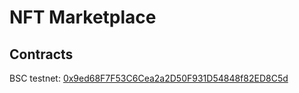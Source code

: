 # NFT Marketplace
## Contracts
BSC testnet: [0x9ed68F7F53C6Cea2a2D50F931D54848f82ED8C5d](https://testnet.bscscan.com/address/0x9ed68F7F53C6Cea2a2D50F931D54848f82ED8C5d#code)